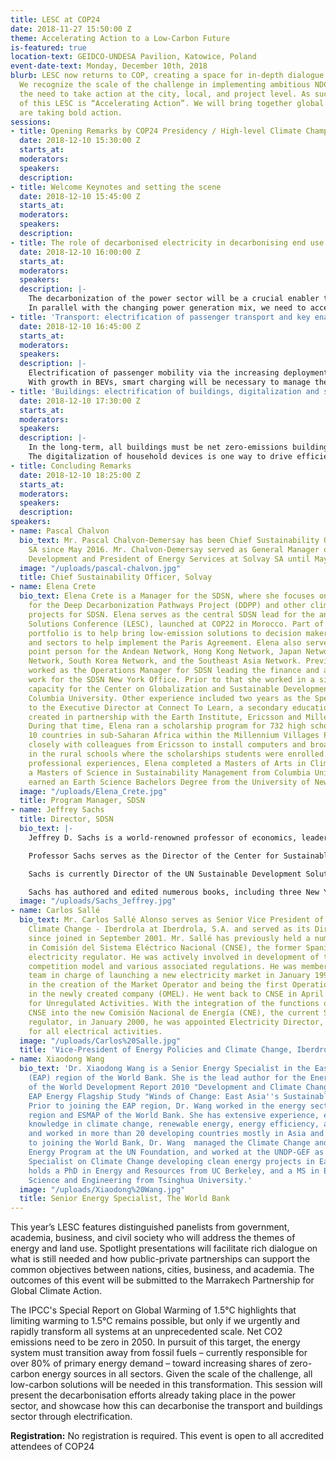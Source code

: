 ```yaml
---
title: LESC at COP24
date: 2018-11-27 15:50:00 Z
theme: Accelerating Action to a Low-Carbon Future
is-featured: true
location-text: GEIDCO-UNDESA Pavilion, Katowice, Poland
event-date-text: Monday, December 10th, 2018
blurb: LESC now returns to COP, creating a space for in-depth dialogue with policy-makers.
  We recognize the scale of the challenge in implementing ambitious NDCs, but also
  the need to take action at the city, local, and project level. As such, the theme
  of this LESC is “Accelerating Action”. We will bring together global leaders who
  are taking bold action.
sessions:
- title: Opening Remarks by COP24 Presidency / High-level Climate Champion
  date: 2018-12-10 15:30:00 Z
  starts_at: 
  moderators: 
  speakers: 
  description: 
- title: Welcome Keynotes and setting the scene
  date: 2018-12-10 15:45:00 Z
  starts_at: 
  moderators: 
  speakers: 
  description: 
- title: The role of decarbonised electricity in decarbonising end use sectors
  date: 2018-12-10 16:00:00 Z
  starts_at: 
  moderators: 
  speakers: 
  description: |-
    The decarbonization of the power sector will be a crucial enabler to the transition to low-carbon transport, buildings, and industry sectors via the increasing electrification of energy-end uses. The primary levers to decarbonizing the power sector are phasing out unabated fossil fuel-based generation and expanding zero-carbon generation. Scaling up of renewable-based electricity (RE) is critical, and the share of generation from variable renewable technologies in particular - solar and wind -  must grow rapidly.
    In parallel with the changing power generation mix, we need to accelerate the evolution of electricity grids. In particular, the digitalization of the power system, including the deployment of smart grid technologies, will improve both supply and demand side efficiency and will be crucial to network management and monitoring.  Smart grid technologies also enable the provision of flexibility services to the grid from distributed energy resources such as behind-the-meter battery storage and electric technologies – in particular in the passenger transport and buildings sectors – which can provide demand response, and thermal or electric storage.
- title: 'Transport: electrification of passenger transport and key enablers'
  date: 2018-12-10 16:45:00 Z
  starts_at: 
  moderators: 
  speakers: 
  description: |-
    Electrification of passenger mobility via the increasing deployment of battery electric vehicles (BEVs) will play an important role in reducing CO2 emissions from the transport sector. In addition to decarbonization targets, the electrification of passenger mobility in urban settings is driven by air quality concerns. The number of battery electric vehicles on the road have grown rapidly in 2018. The rapid growth in BEVs can be attributed to a large fall in battery prices combined with purchase incentives from governments. In addition, battery capacity improvements and infrastructure developments have also reduced range anxiety in drivers.
    With growth in BEVs, smart charging will be necessary to manage the impact of BEVs on the power system, while also enabling them to play a complementary role in the energy transition by providing flexibility services to the grid. Through smart charging,  the timing of BEV charging can be optimized to ensure a reasonable balance between power supply and demand, which reduces the need for additional generation capacity, increases the grid asset use factor and reduces the curtailment of renewable generation. Demand-side management via smart charging can be facilitated by dynamic tariffs such as time-of-use or real-time pricing, which will incentivize consumers to charge BEVs when prices are low. Furthermore, BEVs represent storage capacity that could be used to provide ancillary services to the power grid via vehicle-to-grid (V2G) solutions.
- title: 'Buildings: electrification of buildings, digitalization and smart cities'
  date: 2018-12-10 17:30:00 Z
  starts_at: 
  moderators: 
  speakers: 
  description: |-
    In the long-term, all buildings must be net zero-emissions buildings; the technologies needed to achieve this goal are available today. One of the key levers to decarbonizing the buildings sector is the electrification of space and water heating, which currently account for the majority of direct CO2 emissions from the sector. Electricity demand from the buildings sector will grow as a result of increasing electrification rates, and economic and population growth. To minimize load on the grid, electric devices across all end uses must be highly energy efficient.
    The digitalization of household devices is one way to drive efficiency improvements. For example, digitalization increases the opportunities for device optimization by increasing awareness of energy consumption in real-time; and smart thermostats can use machine learning to automatically adjust room temperature in response to occupant behavior and input such as weather forecasts. In addition to efficiency improvements, demand response in the buildings sector enabled by digitalization will be important to managing load on the electricity system.
- title: Concluding Remarks
  date: 2018-12-10 18:25:00 Z
  starts_at: 
  moderators: 
  speakers: 
  description: 
speakers:
- name: Pascal Chalvon
  bio_text: Mr. Pascal Chalvon-Demersay has been Chief Sustainability Officer of Solvay
    SA since May 2016. Mr. Chalvon-Demersay served as General Manager of Sustainable
    Development and President of Energy Services at Solvay SA until May 2016.
  image: "/uploads/pascal-chalvon.jpg"
  title: Chief Sustainability Officer, Solvay
- name: Elena Crete
  bio_text: Elena Crete is a Manager for the SDSN, where she focuses on special initiatives
    for the Deep Decarbonization Pathways Project (DDPP) and other climate and energy
    projects for SDSN. Elena serves as the central SDSN lead for the annual Low-Emissions
    Solutions Conference (LESC), launched at COP22 in Morocco. Part of Elena’s core
    portfolio is to help bring low-emission solutions to decision makers across networks
    and sectors to help implement the Paris Agreement. Elena also serves as the Secretariat
    point person for the Andean Network, Hong Kong Network, Japan Network, Indonesian
    Network, South Korea Network, and the Southeast Asia Network. Previously, Elena
    worked as the Operations Manager for SDSN leading the finance and administrative
    work for the SDSN New York Office. Prior to that she worked in a similar operations
    capacity for the Center on Globalization and Sustainable Development (CGSD) at
    Columbia University. Other experience included two years as the Special Assistant
    to the Executive Director at Connect To Learn, a secondary education initiative
    created in partnership with the Earth Institute, Ericsson and Millennium Promise.
    During that time, Elena ran a scholarship program for 732 high schools girls across
    10 countries in sub-Saharan Africa within the Millennium Villages Project, working
    closely with colleagues from Ericsson to install computers and broadband connectivity
    in the rural schools where the scholarships students were enrolled. Prior to these
    professional experiences, Elena completed a Masters of Arts in Climatology and
    a Masters of Science in Sustainability Management from Columbia University, and
    earned an Earth Science Bachelors Degree from the University of New Hampshire.
  image: "/uploads/Elena_Crete.jpg"
  title: Program Manager, SDSN
- name: Jeffrey Sachs
  title: Director, SDSN
  bio_text: |-
    Jeffrey D. Sachs is a world-renowned professor of economics, leader in sustainable development, senior UN advisor, bestselling author, and syndicated columnist whose monthly newspaper columns appear in more than 100 countries. He is the co-recipient of the 2015 Blue Planet Prize, the leading global prize for environmental leadership, and many other international awards and honors. He has twice been named among Time magazine’s 100 most influential world leaders. He was called by the New York Times, “probably the most important economist in the world,” and by Time magazine, “the world’s best known economist.” A survey by The Economist in 2011 ranked Professor Sachs as amongst the world’s three most influential living economists of the first decade of the 21st century.

    Professor Sachs serves as the Director of the Center for Sustainable Development at Columbia University. He is University Professor at Columbia University, the university’s highest academic rank. During 2002 to 2016 he served as the Director of the Earth Institute. Sachs is Special Advisor to United Nations Secretary-General António Guterres on the Sustainable Development Goals, and previously advised UN Secretary-General Ban Ki-moon on both the Sustainable Development Goals and Millennium Development Goals and UN Secretary-General Kofi Annan on the Millennium Development Goals. He is a Distinguished Fellow of the International Institute of Applied Systems Analysis in Laxenburg, Austria.

    Sachs is currently Director of the UN Sustainable Development Solutions Network under the auspices of UN Secretary-General António Guterres, and a Commissioner of the ITU/UNESCO Broadband Commission for Development. He is Chair and Founder of SDG USA, a non-governmental initiative to promote the Sustainable Development Goal concepts in the United States. Sachs is also co-founder and Chief Strategist of Millennium Promise Alliance, and was director of the Millennium Villages Project (2005-2015).

    Sachs has authored and edited numerous books, including three New York Times bestsellers: The End of Poverty (2005), Common Wealth: Economics for a Crowded Planet (2008), and The Price of Civilization (2011). His recent books include: To Move the World: JFK’s Quest for Peace (2013), The Age of Sustainable Development (2015) and Building the New American Economy: Smart, Fair & Sustainable (2017).
  image: "/uploads/Sachs_Jeffrey.jpg"
- name: Carlos Sallé
  bio_text: Mr. Carlos Sallé Alonso serves as Senior Vice President of Policies and
    Climate Change - Iberdrola at Iberdrola, S.A. and served as its Director of Regulation
    since joined in September 2001. Mr. Sallé has previously held a number of positions
    in Comisión del Sistema Eléctrico Nacional (CNSE), the former Spanish independent
    electricity regulator. He was actively involved in development of the electricity
    competition model and various associated regulations. He was member of the management
    team in charge of launching a new electricity market in January 1998, participating
    in the creation of the Market Operator and being the first Operation Director
    in the newly created company (OMEL). He went back to CNSE in April 2008, as Director
    for Unregulated Activities. With the integration of the functions of the former
    CNSE into the new Comisión Nacional de Energía (CNE), the current Spanish energy
    regulator, in January 2000, he was appointed Electricity Director, assuming responsibility
    for all electrical activities.
  image: "/uploads/Carlos%20Salle.jpg"
  title: 'Vice-President of Energy Policies and Climate Change, Iberdrola '
- name: Xiaodong Wang
  bio_text: 'Dr. Xiaodong Wang is a Senior Energy Specialist in the East Asia & Pacific
    (EAP) region of the World Bank. She is the lead author for the Energy Chapter
    of the World Development Report 2010 "Development and Climate Change", and the
    EAP Energy Flagship Study "Winds of Change: East Asia''s Sustainable Energy Future".
    Prior to joining the EAP region, Dr. Wang worked in the energy sector at Africa
    region and ESMAP of the World Bank. She has extensive experience, expertise, and
    knowledge in climate change, renewable energy, energy efficiency, and energy access,
    and worked in more than 20 developing countries mostly in Asia and Africa. Prior
    to joining the World Bank, Dr. Wang  managed the Climate Change and Sustainable
    Energy Program at the UN Foundation, and worked at the UNDP-GEF as a Technical
    Specialist on Climate Change developing clean energy projects in East Asia. She
    holds a PhD in Energy and Resources from UC Berkeley, and a MS in Environmental
    Science and Engineering from Tsinghua University.'
  image: "/uploads/Xiaodong%20Wang.jpg"
  title: Senior Energy Specialist, The World Bank
---
```


This year’s LESC features distinguished panelists from government, academia, business, and civil society who will address the themes of energy and land use. Spotlight presentations will facilitate rich dialogue on what is still needed and how public-private partnerships can support the common objectives between nations, cities, business, and academia. The outcomes of this event will be submitted to the Marrakech Partnership for Global Climate Action.

The IPCC's Special Report on Global Warming of 1.5°C highlights that limiting warming to 1.5°C remains possible, but only if we urgently and rapidly transform all systems at an unprecedented scale. Net CO2 emissions need to be zero in 2050. In pursuit of this target, the energy system must transition away from fossil fuels – currently responsible for over 80% of primary energy demand – toward increasing shares of zero-carbon energy sources in all sectors. Given the scale of the challenge, all low-carbon solutions will be needed in this transformation. This session will present the decarbonisation efforts already taking place in the power sector, and showcase how this can decarbonise the transport and buildings sector through electrification.

**Registration:** No registration is required. This event is open to all accredited attendees of COP24
